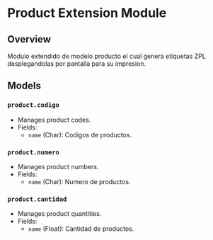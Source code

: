 # Product Extension Module

## Overview

Modulo extendido de modelo producto el cual genera etiquetas ZPL desplegandolas por pantalla para su impresion.

## Models

### `product.codigo`
- Manages product codes.
- Fields:
  - `name` (Char): Codigos de productos.

### `product.numero`
- Manages product numbers.
- Fields:
  - `name` (Char): Numero de productos.

### `product.cantidad`
- Manages product quantities.
- Fields:
  - `name` (Float): Cantidad de productos.
